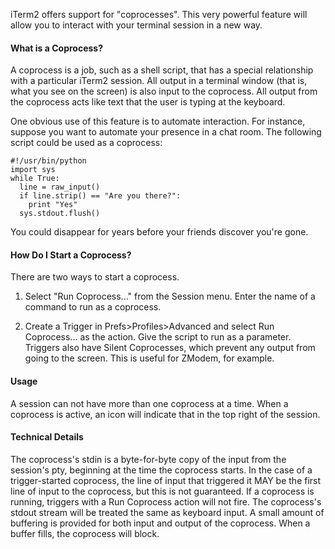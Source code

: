 iTerm2 offers support for "coprocesses". This very powerful feature will allow you to interact with your terminal session in a new way.
#### What is a Coprocess?
A coprocess is a job, such as a shell script, that has a special relationship with a particular iTerm2 session. All output in a terminal window (that is, what you see on the screen) is also input to the coprocess. All output from the coprocess acts like text that the user is typing at the keyboard.

One obvious use of this feature is to automate interaction. For instance, suppose you want to automate your presence in a chat room. The following script could be used as a coprocess:


    #!/usr/bin/python
    import sys
    while True:
      line = raw_input()
      if line.strip() == "Are you there?":
        print "Yes"
      sys.stdout.flush()

You could disappear for years before your friends discover you're gone.
#### How Do I Start a Coprocess?
There are two ways to start a coprocess.

1. Select "Run Coprocess..." from the Session menu. Enter the name of a command to run as a coprocess.

2. Create a Trigger in Prefs>Profiles>Advanced and select Run Coprocess... as the action. Give the script to run as a parameter. Triggers also have Silent Coprocesses, which prevent any output from going to the screen. This is useful for ZModem, for example.

#### Usage
A session can not have more than one coprocess at a time. When a coprocess is active, an icon will indicate that in the top right of the session.
#### Technical Details
The coprocess's stdin is a byte-for-byte copy of the input from the session's pty, beginning at the time the coprocess starts. In the case of a trigger-started coprocess, the line of input that triggered it MAY be the first line of input to the coprocess, but this is not guaranteed. If a coprocess is running, triggers with a Run Coprocess action will not fire. The coprocess's stdout stream will be treated the same as keyboard input. A small amount of buffering is provided for both input and output of the coprocess. When a buffer fills, the coprocess will block.
